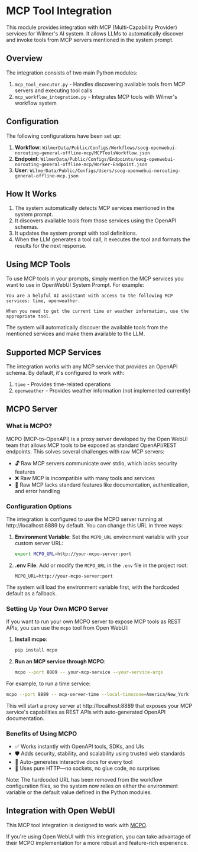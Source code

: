 # MCP Tool Integration

This module provides integration with MCP (Multi-Capability Provider) services for Wilmer's AI system. It allows LLMs to automatically discover and invoke tools from MCP servers mentioned in the system prompt.

## Overview

The integration consists of two main Python modules:

1. `mcp_tool_executor.py` - Handles discovering available tools from MCP servers and executing tool calls
2. `mcp_workflow_integration.py` - Integrates MCP tools with Wilmer's workflow system

## Configuration

The following configurations have been set up:

1. **Workflow**: `WilmerData/Public/Configs/Workflows/socg-openwebui-norouting-general-offline-mcp/MCPToolsWorkflow.json`
2. **Endpoint**: `WilmerData/Public/Configs/Endpoints/socg-openwebui-norouting-general-offline-mcp/Worker-Endpoint.json`
3. **User**: `WilmerData/Public/Configs/Users/socg-openwebui-norouting-general-offline-mcp.json`

## How It Works

1. The system automatically detects MCP services mentioned in the system prompt.
2. It discovers available tools from those services using the OpenAPI schemas.
3. It updates the system prompt with tool definitions.
4. When the LLM generates a tool call, it executes the tool and formats the results for the next response.

## Using MCP Tools

To use MCP tools in your prompts, simply mention the MCP services you want to use in OpenWebUI System Prompt. For example:

```
You are a helpful AI assistant with access to the following MCP services: time, openweather.

When you need to get the current time or weather information, use the appropriate tool.
```

The system will automatically discover the available tools from the mentioned services and make them available to the LLM.

## Supported MCP Services

The integration works with any MCP service that provides an OpenAPI schema. By default, it's configured to work with:

1. `time` - Provides time-related operations
2. `openweather` - Provides weather information (not implemented currently)

## MCPO Server

### What is MCPO?

MCPO (MCP-to-OpenAPI) is a proxy server developed by the Open WebUI team that allows MCP tools to be exposed as standard OpenAPI/REST endpoints. This solves several challenges with raw MCP servers:

- 🔓 Raw MCP servers communicate over stdio, which lacks security features
- ❌ Raw MCP is incompatible with many tools and services
- 🧩 Raw MCP lacks standard features like documentation, authentication, and error handling

### Configuration Options

The integration is configured to use the MCPO server running at http://localhost:8889 by default. You can change this URL in three ways:

1. **Environment Variable**: Set the `MCPO_URL` environment variable with your custom server URL:
   ```bash
   export MCPO_URL=http://your-mcpo-server:port
   ```

2. **.env File**: Add or modify the `MCPO_URL` in the `.env` file in the project root:
   ```
   MCPO_URL=http://your-mcpo-server:port
   ```

The system will load the environment variable first, with the hardcoded default as a fallback.

### Setting Up Your Own MCPO Server

If you want to run your own MCPO server to expose MCP tools as REST APIs, you can use the `mcpo` tool from Open WebUI:

1. **Install mcpo**:
   ```bash
   pip install mcpo
   ```

2. **Run an MCP service through MCPO**:
   ```bash
   mcpo --port 8889 -- your-mcp-service --your-service-args
   ```

For example, to run a time service:
```bash
mcpo --port 8889 -- mcp-server-time --local-timezone=America/New_York
```

This will start a proxy server at http://localhost:8889 that exposes your MCP service's capabilities as REST APIs with auto-generated OpenAPI documentation.

### Benefits of Using MCPO

- ✅ Works instantly with OpenAPI tools, SDKs, and UIs
- 🛡 Adds security, stability, and scalability using trusted web standards
- 🧠 Auto-generates interactive docs for every tool
- 🔌 Uses pure HTTP—no sockets, no glue code, no surprises

Note: The hardcoded URL has been removed from the workflow configuration files, so the system now relies on either the environment variable or the default value defined in the Python modules.

## Integration with Open WebUI

This MCP tool integration is designed to work with [MCPO](https://github.com/open-webui/mcpo).

If you're using Open WebUI with this integration, you can take advantage of their MCPO implementation for a more robust and feature-rich experience. 